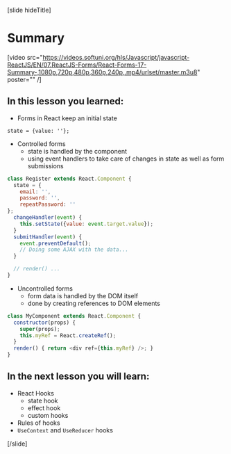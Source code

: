 [slide hideTitle]
# Summary

[video src="https://videos.softuni.org/hls/Javascript/javascript-ReactJS/EN/07.ReactJS-Forms/React-Forms-17-Summary-,1080p,720p,480p,360p,240p,.mp4/urlset/master.m3u8" poster="" /]

## In this lesson you learned:

- Forms in React keep an initial state

`state = {value: ''};`

- Controlled forms
  * state is handled by the component
  * using event handlers to take care of changes in state as well as form submissions


```js
class Register extends React.Component {
  state = {
    email: '',
    password: '',
    repeatPassword: ''
};
  changeHandler(event) {
    this.setState({value: event.target.value});
  }
  submitHandler(event) {
    event.preventDefault();
    // Doing some AJAX with the data...
  }

  // render() ...
}

```

- Uncontrolled forms
  * form data is handled by the DOM itself
  * done by creating references to DOM elements


```js
class MyComponent extends React.Component {
  constructor(props) {
    super(props);
    this.myRef = React.createRef();
  }
  render() { return <div ref={this.myRef} />; }
}

```

## In the next lesson you will learn:

- React Hooks
  * state hook
  * effect hook
  * custom hooks
- Rules of hooks
- `UseContext` and `UseReducer` hooks

[/slide]
